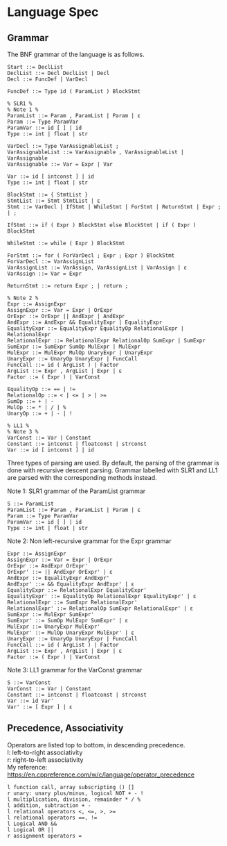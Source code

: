 # Language Spec

## Grammar
The BNF grammar of the language is as follows.

```
Start ::= DeclList
DeclList ::= Decl DeclList | Decl
Decl ::= FuncDef | VarDecl

FuncDef ::= Type id ( ParamList ) BlockStmt

% SLR1 %
% Note 1 %
ParamList ::= Param , ParamList | Param | ε
Param ::= Type ParamVar
ParamVar ::= id [ ] | id
Type ::= int | float | str

VarDecl ::= Type VarAssignableList ;
VarAssignableList ::= VarAssignable , VarAssignableList | VarAssignable
VarAssignable ::= Var = Expr | Var

Var ::= id [ intconst ] | id
Type ::= int | float | str

BlockStmt ::= { StmtList }
StmtList ::= Stmt StmtList | ε
Stmt ::= VarDecl | IfStmt | WhileStmt | ForStmt | ReturnStmt | Expr ; | ;

IfStmt ::= if ( Expr ) BlockStmt else BlockStmt | if ( Expr ) BlockStmt

WhileStmt ::= while ( Expr ) BlockStmt

ForStmt ::= for ( ForVarDecl ; Expr ; Expr ) BlockStmt
ForVarDecl ::= VarAssignList
VarAssignList ::= VarAssign, VarAssignList | VarAssign | ε
VarAssign ::= Var = Expr

ReturnStmt ::= return Expr ; | return ;

% Note 2 %
Expr ::= AssignExpr
AssignExpr ::= Var = Expr | OrExpr
OrExpr ::= OrExpr || AndExpr | AndExpr
AndExpr ::= AndExpr && EqualityExpr | EqualityExpr
EqualityExpr ::= EqualityExpr EqualityOp RelationalExpr | RelationalExpr
RelationalExpr ::= RelationalExpr RelationalOp SumExpr | SumExpr
SumExpr ::= SumExpr SumOp MulExpr | MulExpr
MulExpr ::= MulExpr MulOp UnaryExpr | UnaryExpr
UnaryExpr ::= UnaryOp UnaryExpr | FuncCall
FuncCall ::= id ( ArgList ) | Factor
ArgList ::= Expr , ArgList | Expr | ε
Factor ::= ( Expr ) | VarConst

EqualityOp ::= == | !=
RelationalOp ::= < | <= | > | >=
SumOp ::= + | -
MulOp ::= * | / | %
UnaryOp ::= + | - | !

% LL1 %
% Note 3 %
VarConst ::= Var | Constant
Constant ::= intconst | floatconst | strconst
Var ::= id [ intconst ] | id
```

Three types of parsing are used. By default, the parsing of the grammar is done with recursive descent parsing. Grammar labelled with SLR1 and LL1 are parsed with the corresponding methods instead.

Note 1: SLR1 grammar of the ParamList grammar
```
S ::= ParamList
ParamList ::= Param , ParamList | Param | ε
Param ::= Type ParamVar
ParamVar ::= id [ ] | id
Type ::= int | float | str
```

Note 2: Non left-recursive grammar for the Expr grammar
```
Expr ::= AssignExpr
AssignExpr ::= Var = Expr | OrExpr
OrExpr ::= AndExpr OrExpr'
OrExpr' ::= || AndExpr OrExpr' | ε
AndExpr ::= EqualityExpr AndExpr'
AndExpr' ::= && EqualityExpr AndExpr' | ε
EqualityExpr ::= RelationalExpr EqualityExpr'
EqualityExpr' ::= EqualityOp RelationalExpr EqualityExpr' | ε
RelationalExpr ::= SumExpr RelationalExpr'
RelationalExpr' ::= RelationalOp SumExpr RelationalExpr' | ε
SumExpr ::= MulExpr SumExpr'
SumExpr' ::= SumOp MulExpr SumExpr' | ε
MulExpr ::= UnaryExpr MulExpr'
MulExpr' ::= MulOp UnaryExpr MulExpr' | ε
UnaryExpr ::= UnaryOp UnaryExpr | FuncCall
FuncCall ::= id ( ArgList ) | Factor
ArgList ::= Expr , ArgList | Expr | ε
Factor ::= ( Expr ) | VarConst
```

Note 3: LL1 grammar for the VarConst grammar
```
S ::= VarConst
VarConst ::= Var | Constant
Constant ::= intconst | floatconst | strconst
Var ::= id Var'
Var' ::= [ Expr ] | ε
```

## Precedence, Associativity
Operators are listed top to bottom, in descending precedence.  
l: left-to-right associativity  
r: right-to-left associativity  
My reference: https://en.cppreference.com/w/c/language/operator_precedence  
```
l function call, array subscripting () []
r unary: unary plus/minus, logical NOT + - !
l multiplication, division, remainder * / %
l addition, subtraction + -
l relational operators <, <=, >, >=
l relational operators ==, !=
l Logical AND &&
l Logical OR ||
r assignment operators =
```
